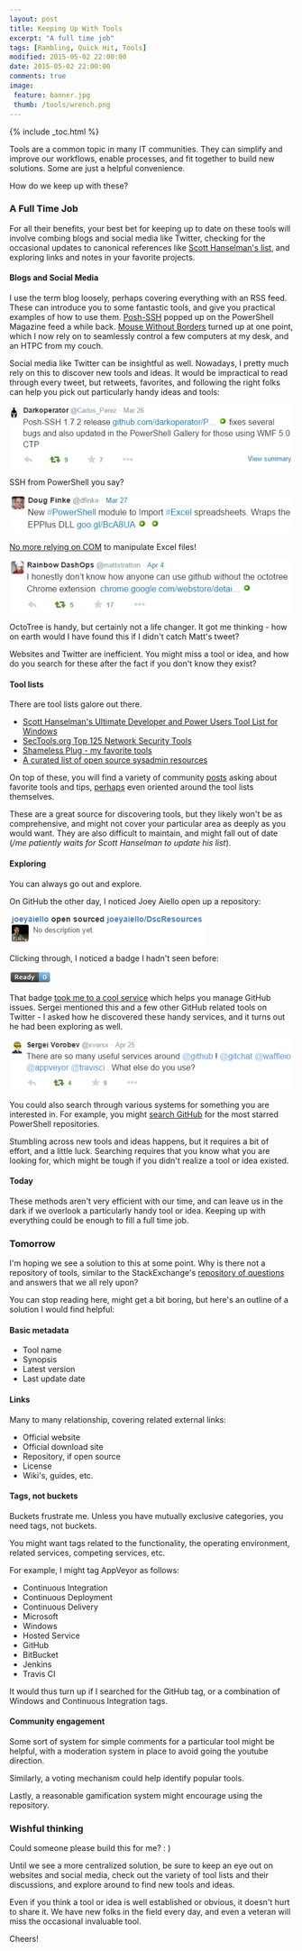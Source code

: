```yaml
---
layout: post
title: Keeping Up With Tools
excerpt: "A full time job"
tags: [Rambling, Quick Hit, Tools]
modified: 2015-05-02 22:00:00
date: 2015-05-02 22:00:00
comments: true
image:
 feature: banner.jpg
 thumb: /tools/wrench.png
---
```

{% include _toc.html %}

Tools are a common topic in many IT communities. They can simplify and improve our workflows, enable processes, and fit together to build new solutions. Some are just a helpful convenience.

How do we keep up with these?

### A Full Time Job

For all their benefits, your best bet for keeping up to date on these tools will involve combing blogs and social media like Twitter, checking for the occasional updates to canonical references like [Scott Hanselman's list](http://hanselman.com/tools), and exploring links and notes in your favorite projects.

#### Blogs and Social Media

I use the term blog loosely, perhaps covering everything with an RSS feed. These can introduce you to some fantastic tools, and give you practical examples of how to use them. [Posh-SSH](http://www.powershellmagazine.com/2014/07/03/posh-ssh-open-source-ssh-powershell-module/) popped up on the PowerShell Magazine feed a while back. [Mouse Without Borders](http://www.microsoft.com/en-us/download/details.aspx?id=35460) turned up at one point, which I now rely on to seamlessly control a few computers at my desk, and an HTPC from my couch.

Social media like Twitter can be insightful as well. Nowadays, I pretty much rely on this to discover new tools and ideas. It would be impractical to read through every tweet, but retweets, favorites, and following the right folks can help you pick out particularly handy ideas and tools:

![Posh-SSH](/images/tools/poshssh.png)

SSH from PowerShell you say?

![ImportExcel](/images/tools/importexcel.png)

[No more relying on COM](http://ramblingcookiemonster.github.io/PSExcel-Intro/) to manipulate Excel files!

![OctoTree](/images/tools/octotree.png)

OctoTree is handy, but certainly not a life changer. It got me thinking - how on earth would I have found this if I didn't catch Matt's tweet?

Websites and Twitter are inefficient. You might miss a tool or idea, and how do you search for these after the fact if you don't know they exist?

#### Tool lists

There are tool lists galore out there.

* [Scott Hanselman's Ultimate Developer and Power Users Tool List for Windows](http://www.hanselman.com/tools)
* [SecTools.org Top 125 Network Security Tools](http://sectools.org/)
* [Shameless Plug - my favorite tools](http://ramblingcookiemonster.github.io/Pages/Tools.html)
* [A curated list of open source sysadmin resources](https://github.com/n1trux/awesome-sysadmin)

On top of these, you will find a variety of community [posts](http://www.reddit.com/r/sysadmin/comments/1yxouf/whats_your_omgthankyou_freeware_list/) asking about favorite tools and tips, [perhaps](https://news.ycombinator.com/item?id=6946354) even oriented around the tool lists themselves.

These are a great source for discovering tools, but they likely won't be as comprehensive, and might not cover your particular area as deeply as you would want. They are also difficult to maintain, and might fall out of date (*/me patiently waits for Scott Hanselman to update his list*).

#### Exploring

You can always go out and explore.

On GitHub the other day, I noticed Joey Aiello open up a repository:

![Open sourced DscResources](/images/tools/joey.png)

Clicking through, I noticed a badge I hadn't seen before:

![Ready badge](/images/tools/readybadge.png)

That badge [took me to a cool service](https://waffle.io/powershell/dscresources) which helps you manage GitHub issues. Sergei mentioned this and a few other GitHub related tools on Twitter - I asked how he discovered these handy services, and it turns out he had been exploring as well.

![GitHub services](/images/tools/vors.png)

You could also search through various systems for something you are interested in. For example, you might [search GitHub](https://github.com/search?l=powershell&q=stars%3A%3E1&s=stars&type=Repositories) for the most starred PowerShell repositories.

Stumbling across new tools and ideas happens, but it requires a bit of effort, and a little luck. Searching requires that you know what you are looking for, which might be tough if you didn't realize a tool or idea existed.

#### Today

These methods aren't very efficient with our time, and can leave us in the dark if we overlook a particularly handy tool or idea. Keeping up with everything could be enough to fill a full time job.

### Tomorrow

I'm hoping we see a solution to this at some point. Why is there not a repository of tools, similar to the StackExchange's [repository of questions](http://stackoverflow.com/) and answers that we all rely upon?

You can stop reading here, might get a bit boring, but here's an outline of a solution I would find helpful:

#### Basic metadata

* Tool name
* Synopsis
* Latest version
* Last update date

#### Links

Many to many relationship, covering related external links:

* Official website
* Official download site
* Repository, if open source
* License
* Wiki's, guides, etc.

#### Tags, not buckets

Buckets frustrate me. Unless you have mutually exclusive categories, you need tags, not buckets.

You might want tags related to the functionality, the operating environment, related services, competing services, etc.

For example, I might tag AppVeyor as follows:

* Continuous Integration
* Continuous Deployment
* Continuous Delivery
* Microsoft
* Windows
* Hosted Service
* GitHub
* BitBucket
* Jenkins
* Travis CI

It would thus turn up if I searched for the GitHub tag, or a combination of Windows and Continuous Integration tags.

#### Community engagement

Some sort of system for simple comments for a particular tool might be helpful, with a moderation system in place to avoid going the youtube direction.

Similarly, a voting mechanism could help identify popular tools.

Lastly, a reasonable gamification system might encourage using the repository.

### Wishful thinking

Could someone please build this for me? : )

Until we see a more centralized solution, be sure to keep an eye out on websites and social media, check out the variety of tool lists and their discussions, and explore around to find new tools and ideas.

Even if you think a tool or idea is well established or obvious, it doesn't hurt to share it. We have new folks in the field every day, and even a veteran will miss the occasional invaluable tool.

Cheers!
